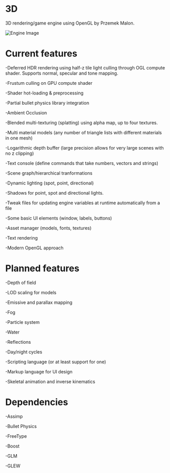 # 3D

3D rendering/game engine using OpenGL by Przemek Malon.

![Engine Image](https://github.com/przemektmalon/3D/blob/master/gitimg/engineimg.png)

# Current features

-Deferred HDR rendering using half-z tile light culling through OGL compute shader. Supports normal, specular and tone mapping.

-Frustum culling on GPU compute shader

-Shader hot-loading & preprocessing

-Partial bullet physics library integration

-Ambient Occlusion

-Blended multi-texturing (splatting) using alpha map, up to four textures.

-Multi material models (any number of triangle lists with different materials in one mesh)

-Logarithmic depth buffer (large precision allows for very large scenes with no z clipping)

-Text console (define commands that take numbers, vectors and strings)

-Scene graph/hierarchical tranformations

-Dynamic lighting (spot, point, directional)

-Shadows for point, spot and directional lights.

-Tweak files for updating engine variables at runtime automatically from a file

-Some basic UI elements (window, labels, buttons)

-Asset manager (models, fonts, textures)

-Text rendering

-Modern OpenGL approach

# Planned features

-Depth of field

-LOD scaling for models

-Emissive and parallax mapping

-Fog

-Particle system

-Water

-Reflections

-Day/night cycles

-Scripting language (or at least support for one)

-Markup language for UI design

-Skeletal animation and inverse kinematics

# Dependencies

-Assimp

-Bullet Physics

-FreeType

-Boost

-GLM

-GLEW

